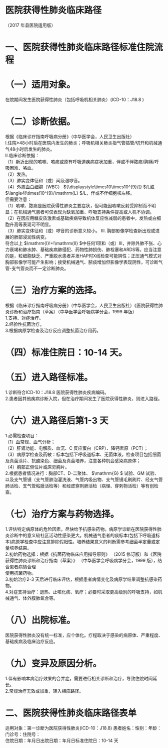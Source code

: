 # 医院获得性肺炎临床路径  
（2017 年县医院适用版）  
# 一、医院获得性肺炎临床路径标准住院流程  
# （一）适用对象。  
在院期间发生医院获得性肺炎（包括呼吸机相关肺炎）(ICD-10：J18.8   )  
# （二）诊断依据。  
根据《临床诊疗指南呼吸病分册》（中华医学会，人民卫生出版社）  
I.住院≥48小时后在医院内发生的肺炎；呼吸机相关肺炎指气管插管/切开和机械通气48小时后发生的肺炎。  
II.临床诊断依据：  
（1）新近出现的咳嗽、咳痰或原有呼吸道疾病症状加重，伴或不伴脓痰/胸痛/呼吸困难、咯血。  
（2）发热。  
（3）肺实变体征和（或）闻及湿啰音。  
（4）外周血白细胞（WBC） ${\displaystyle\times10\times10^{9}/[} $/L或 $\langle4\!\times\!10^{9}/\mathrm{L} $/L，伴或不伴细胞核左移。  
但需要注意：  
（1）咳嗽、脓痰是医院获得性肺炎主要症状，但可能因咳嗽反射受抑制而不明显；在机械通气患者可仅表现为缺氧加重、呼吸支持条件提高或人机不协调。  
（2）在因应用糖皮质激素或基础疾病导致机体反应性减弱的患者中，发热或白细胞升高等表现可不明显。  
（3）肺实变体征和（或）啰音的诊断意义较小。 III. 胸部影像学检查新出现或进展的肺部浸润性病变。  
符合以上 $\mathrm{I}\!+\!\mathrm{II} $中任何1项和（或）III，并除外肺不张、心力衰竭和肺水肿、基础疾病肺侵犯、药物性肺损伤、肺栓塞和ARDS等。应当注意的是，粒细胞缺乏、严重脱水患者并发HAP时X线检查可能阴性；正压通气模式对胸部影像学可能产生影响；接受机械通气、脓痰增加但影像学表现阴性，可诊断气管-支气管炎而不一定诊断肺炎。  
# （三）治疗方案的选择。  
根据《临床诊疗指南呼吸病分册》（中华医学会，人民卫生出版社）《医院获得性肺炎诊断和治疗指南（草案）（中华医学会呼吸病学分会，1999 年版）  
1.支持、对症治疗。  
2.经验性抗菌治疗。  
3.根据病原学检查及治疗反应调整抗菌治疗用药。  
# （四）标准住院日：10-14 天。  
# （五）进入路径标准。  
1.诊断符合ICD-10：J18.8 医院获得性肺炎疾病编码。  
2.患者因其他疾病诊断入院，但在治疗期间发生了医院获得性肺炎，则进入路径。  
# （六）进入路径后第1-3 天  
1.必需检查项目：  
（1）血常规、血气分析；  
（2）肝肾功能、电解质、血沉、C 反应蛋白（CRP）、降钙素原（PCT）；  
（3）病原学检查及药敏：标本包括下呼吸道标本、无菌体液，检查项目包括细菌及真菌涂片、抗酸染色、细菌及真菌培养，注意各种机会感染病原体；  
（4）胸部正侧位片或床旁胸片。  
2.根据患者情况进行：胸部CT、D-二聚体、 $\mathrm{G} $  试验、GM 试验、以及支气管镜（支气管肺泡灌洗液、气管内吸出物、支气管镜毛刷刷片、经支气管肺活检、支气管粘膜活检等）和经皮穿刺肺活检（病理、穿刺物活检）等有创检查。  
# （七）治疗方案与药物选择。  
1.评估特定病原体的危险因素，尽快给予抗感染药物。病原学诊断在医院获得性肺炎诊断中的意义较社区活动性感染更大。机械通气患者的痰标本(包括下呼吸道标本)病原学检查中应注意排除假阳性。培养结果意义的判断需参考细菌半定量或定量培养结果。  
2.初始药物选择：根据《抗菌药物临床应用指导原则》
（2015 修订版）和《医院获得性肺炎诊断和治疗指南（草案）》
（中华医学会呼吸病学分会，1999 版），结合患者病情合理  
使用抗菌药物。  
3.初始治疗2-3 天后进行临床评估，根据患者病情变化及病原学结果调整抗感染药物。  
4.对症支持治疗：退热、止咳化痰、氧疗；必要时采取更高级别的呼吸支持，如机械通气、体外膜肺氧合等。  
# （八）出院标准。  
医院获得性肺炎没有统一标准，应个体化。疗程取决于感染的病原体、严重程度、基础疾病及临床治疗反应。  
# （九）变异及原因分析。  
1.伴有影响本病治疗效果的合并症，需要进行相关诊断和治疗，导致住院时间延长。  
2.常规治疗无效或加重，转入相应路径。  
# 二、医院获得性肺炎临床路径表单  
适用对象：第一诊断为医院获得性肺炎(ICD-10：J18.8) 患者姓名：性别：年龄：门诊号：住院号：  
住院日期：年月日出院日期：年月日标准住院日：10-14 天  
